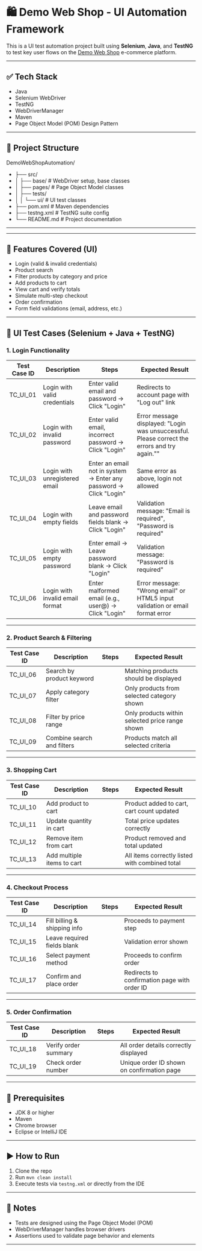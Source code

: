 # 🛍️ Demo Web Shop - UI Automation Framework

This is a UI test automation project built using **Selenium**, **Java**, and **TestNG** to test key user flows on the [Demo Web Shop](https://demowebshop.tricentis.com/) e-commerce platform.

---

## ✅ Tech Stack

- Java
- Selenium WebDriver
- TestNG
- WebDriverManager
- Maven
- Page Object Model (POM) Design Pattern

---

## 📁 Project Structure
DemoWebShopAutomation/
- ├── src/
- │ ├── base/ # WebDriver setup, base classes
- │ ├── pages/ # Page Object Model classes
- │ ├── tests/
- │ │ └── ui/ # UI test classes
- ├── pom.xml # Maven dependencies
- ├── testng.xml # TestNG suite config
- └── README.md # Project documentation

---

---

## 🚀 Features Covered (UI)

- Login (valid & invalid credentials)
- Product search
- Filter products by category and price
- Add products to cart
- View cart and verify totals
- Simulate multi-step checkout
- Order confirmation
- Form field validations (email, address, etc.)

---

## 🧪 UI Test Cases (Selenium + Java + TestNG)

### 1. **Login Functionality**
| Test Case ID | Description | Steps | Expected Result |
|--------------|-------------|-----------------|-----------------|
| TC_UI_01 | Login with valid credentials | Enter valid email and password → Click "Login" |Redirects to account page with "Log out" link |
| TC_UI_02 | Login with invalid password |Enter valid email, incorrect password → Click "Login" | Error message displayed: "Login was unsuccessful. Please correct the errors and try again."" |
| TC_UI_03 | Login with unregistered email | Enter an email not in system → Enter any password → Click "Login" | Same error as above, login not allowed |
| TC_UI_04 | Login with empty fields | Leave email and password fields blank → Click "Login" | Validation message: "Email is required", "Password is required" |
| TC_UI_05 | 	Login with empty password | Enter email → Leave password blank → Click "Login" | Validation message: "Password is required" |
| TC_UI_06 | Login with invalid email format | Enter malformed email (e.g., user@) → Click "Login" | Error message: "Wrong email" or HTML5 input validation or email format error |

---

### 2. **Product Search & Filtering**
| Test Case ID | Description | Steps | Expected Result |
|--------------|-------------|-----------------|-----------------|
| TC_UI_06 | Search by product keyword | | Matching products should be displayed |
| TC_UI_07 | Apply category filter | | Only products from selected category shown |
| TC_UI_08 | Filter by price range | | Only products within selected price range shown |
| TC_UI_09 | Combine search and filters | | Products match all selected criteria |

---

### 3. **Shopping Cart**
| Test Case ID | Description | Steps | Expected Result |
|--------------|-------------|-----------------|-----------------|
| TC_UI_10 | Add product to cart | | Product added to cart, cart count updated |
| TC_UI_11 | Update quantity in cart | | Total price updates correctly |
| TC_UI_12 | Remove item from cart | | Product removed and total updated |
| TC_UI_13 | Add multiple items to cart | | All items correctly listed with combined total |

---

### 4. **Checkout Process**
| Test Case ID | Description | Steps | Expected Result |
|--------------|-------------|-----------------|-----------------|
| TC_UI_14 | Fill billing & shipping info | | Proceeds to payment step |
| TC_UI_15 | Leave required fields blank | | Validation error shown |
| TC_UI_16 | Select payment method | | Proceeds to confirm order |
| TC_UI_17 | Confirm and place order |  | Redirects to confirmation page with order ID |

---

### 5. **Order Confirmation**
| Test Case ID | Description | Steps | Expected Result |
|--------------|-------------|-----------------|-----------------|
| TC_UI_18 | Verify order summary | | All order details correctly displayed |
| TC_UI_19 | Check order number | | Unique order ID shown on confirmation page |

---

## 🧰 Prerequisites

- JDK 8 or higher
- Maven
- Chrome browser
- Eclipse or IntelliJ IDE

---

## ▶️ How to Run

1. Clone the repo
2. Run `mvn clean install`
3. Execute tests via `testng.xml` or directly from the IDE

---

## 📌 Notes

- Tests are designed using the Page Object Model (POM)
- WebDriverManager handles browser drivers
- Assertions used to validate page behavior and elements

---




